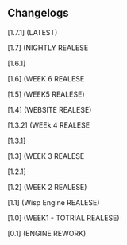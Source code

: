 ## Changelogs

[1.7.1] (LATEST)

[1.7] (NIGHTLY REALESE

[1.6.1]

[1.6] (WEEK 6 REALESE

[1.5] (WEEK5 REALESE)

[1.4] (WEBSITE REALESE)

[1.3.2] (WEEk 4 REALESE

[1.3.1]

[1.3] (WEEK 3 REALESE

[1.2.1]

[1.2] (WEEK 2 REALESE)

[1.1] (Wisp Engine REALESE)

[1.0] (WEEK1 - TOTRIAL REALESE)

[0.1] (ENGINE REWORK)
